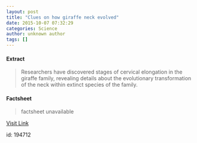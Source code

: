 ```yaml
---
layout: post
title: "Clues on how giraffe neck evolved"
date: 2015-10-07 07:32:29
categories: Science
author: unknown author
tags: []
---
```



#### Extract
>Researchers have discovered stages of cervical elongation in the giraffe family, revealing details about the evolutionary transformation of the neck within extinct species of the family. 

#### Factsheet
>factsheet unavailable

[Visit Link](http://www.sciencedaily.com/releases/2015/10/151007033229.htm)

id:  194712

